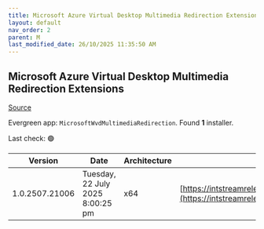 ```yaml
---
title: Microsoft Azure Virtual Desktop Multimedia Redirection Extensions
layout: default
nav_order: 2
parent: M
last_modified_date: 26/10/2025 11:35:50 AM
---
```


## Microsoft Azure Virtual Desktop Multimedia Redirection Extensions

[Source](https://docs.microsoft.com/en-us/azure/virtual-desktop/multimedia-redirection)

Evergreen app: `MicrosoftWvdMultimediaRedirection`. Found **1** installer.

Last check: 🟢

| Version        | Date                             | Architecture | URI                                                                                                                                                                                          |
| -------------- | -------------------------------- | ------------ | -------------------------------------------------------------------------------------------------------------------------------------------------------------------------------------------- |
| 1.0.2507.21006 | Tuesday, 22 July 2025 8:00:25 pm | x64          | [https://intstreamreleases.z22.web.core.windows.net/MsMMRHostInstaller_1.0.2507.21006_x64.msi](https://intstreamreleases.z22.web.core.windows.net/MsMMRHostInstaller_1.0.2507.21006_x64.msi) |
